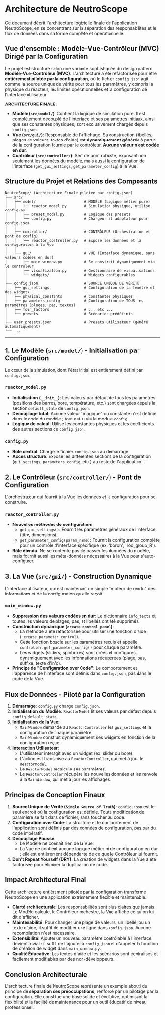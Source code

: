 # Architecture de NeutroScope

Ce document décrit l'architecture logicielle finale de l'application NeutroScope, en se concentrant sur la séparation des responsabilités et le flux de données dans sa forme complète et opérationnelle.

## Vue d'ensemble : Modèle-Vue-Contrôleur (MVC) Dirigé par la Configuration

Le projet est structuré selon une variante sophistiquée du design pattern **Modèle-Vue-Contrôleur (MVC)**. L'architecture a été refactorisée pour être **entièrement pilotée par la configuration**, où le fichier `config.json` agit comme la source unique de vérité pour tous les paramètres, y compris la physique du réacteur, les limites opérationnelles et la configuration de l'interface utilisateur.

**ARCHITECTURE FINALE** :
- **Modèle (`src/model/`)**: Contient la logique de simulation pure. Il est complètement découplé de l'interface et ses paramètres initiaux, ainsi que ses constantes physiques, sont exclusivement chargés depuis `config.json`.
- **Vue (`src/gui/`)**: Responsable de l'affichage. Sa construction (libellés, plages de valeurs, textes d'aide) est **dynamiquement générée** à partir de la configuration fournie par le contrôleur. **Aucune valeur n'est codée en dur**.
- **Contrôleur (`src/controller/`)**: Sert de pont robuste, exposant non seulement les données du modèle, mais aussi la configuration de l'interface (`get_gui_settings`, `get_parameter_config`) à la Vue.

## Structure du Projet et Relations des Composants

```
NeutroScope/ (Architecture Finale pilotée par config.json)
├── src/
│   ├── model/                      # MODÈLE (Logique métier pure)
│   │   ├── reactor_model.py        # Simulation physique, utilise config.py
│   │   ├── preset_model.py         # Logique des presets
│   │   └── config.py               # Chargeur et adaptateur pour config.json
│   │
│   ├── controller/                 # CONTRÔLEUR (Orchestration et pont de config)
│   │   └── reactor_controller.py   # Expose les données et la configuration à la Vue
│   │
│   └── gui/                        # VUE (Interface dynamique, sans valeurs codées en dur)
│       ├── main_window.py          # Se construit dynamiquement via le contrôleur
│       ├── visualization.py        # Gestionnaire de visualisations
│       └── widgets/                # Widgets configurables
│
├── config.json                     # SOURCE UNIQUE DE VÉRITÉ
│   ├── gui_settings                # Configuration de la fenêtre et des widgets
│   ├── physical_constants          # Constantes physiques
│   ├── parameters_config           # Configuration de TOUS les paramètres (plages, pas, textes)
│   ├── four_factors                # ... etc ...
│   └── presets                     # Scénarios prédéfinis
│
├── user_presets.json               # Presets utilisateur (généré automatiquement)
└── ...
```

---
## 1. Le Modèle (`src/model/`) - Initialisation par Configuration

Le cœur de la simulation, dont l'état initial est entièrement défini par `config.json`.

### **`reactor_model.py`**
- **Initialisation (`__init__`)**: Les valeurs par défaut de tous les paramètres (positions des barres, bore, température, etc.) sont chargées depuis la section `default_state` de `config.json`.
- **Découplage total**: Aucune valeur "magique" ou constante n'est définie dans le code du modèle ; tout est lu via le module `config`.
- **Logique de calcul**: Utilise les constantes physiques et les coefficients des autres sections de `config.json`.

### **`config.py`**
- **Rôle central**: Charge le fichier `config.json` au démarrage.
- **Accès structuré**: Expose les différentes sections de la configuration (`gui_settings`, `parameters_config`, etc.) au reste de l'application.

## 2. Le Contrôleur (`src/controller/`) - Pont de Configuration

L'orchestrateur qui fournit à la Vue les données *et* la configuration pour se construire.

### **`reactor_controller.py`**
- **Nouvelles méthodes de configuration**:
  - `get_gui_settings()`: Fournit les paramètres généraux de l'interface (titre, dimensions).
  - `get_parameter_config(param_name)`: Fournit la configuration complète pour un contrôle d'interface spécifique (ex: 'boron', 'rod_group_R').
- **Rôle étendu**: Ne se contente pas de passer les données du modèle, mais fournit aussi les méta-données nécessaires à la Vue pour s'auto-configurer.

## 3. La Vue (`src/gui/`) - Construction Dynamique

L'interface utilisateur, qui est maintenant un simple "moteur de rendu" des informations et de la configuration qu'elle reçoit.

### **`main_window.py`**
- **Suppression des valeurs codées en dur**: Le dictionnaire `info_texts` et toutes les valeurs de plages, pas, et libellés ont été supprimés.
- **Construction dynamique (`create_control_panel`)**:
  - La méthode a été refactorisée pour utiliser une fonction d'aide (`_create_parameter_control`).
  - Cette fonction boucle sur les paramètres requis et appelle `controller.get_parameter_config()` pour chaque paramètre.
  - Les widgets (sliders, spinboxes) sont créés et configurés dynamiquement avec les informations récupérées (plage, pas, suffixe, texte d'info).
- **Principe de "Configuration over Code"**: Le comportement et l'apparence de l'interface sont définis dans `config.json`, pas dans le code de la Vue.

## Flux de Données - Piloté par la Configuration

1.  **Démarrage**: `config.py` charge `config.json`.
2.  **Initialisation du Modèle**: `ReactorModel` lit ses valeurs par défaut depuis `config.default_state`.
3.  **Initialisation de la Vue**:
    - `MainWindow` demande au `ReactorController` les `gui_settings` et la configuration de chaque paramètre.
    - `MainWindow` construit dynamiquement ses widgets en fonction de la configuration reçue.
4.  **Interaction Utilisateur**:
    - L'utilisateur interagit avec un widget (ex: slider du bore).
    - L'action est transmise au `ReactorController`, qui met à jour le `ReactorModel`.
    - Le `ReactorModel` recalcule ses paramètres.
    - Le `ReactorController` récupère les nouvelles données et les renvoie à la `MainWindow`, qui met à jour les affichages.

## Principes de Conception Finaux

1.  **Source Unique de Vérité (`Single Source of Truth`)**: `config.json` est le seul endroit où la configuration est définie. Toute modification de paramètre se fait dans ce fichier, sans toucher au code.
2.  **Configuration over Code**: La structure et le comportement de l'application sont définis par des données de configuration, pas par du code impératif.
3.  **Découplage Poussé**:
    - Le Modèle ne connaît rien de la Vue.
    - La Vue ne contient aucune logique métier ni de configuration en dur ; elle est entièrement dépendante de ce que le Contrôleur lui fournit.
4.  **Don't Repeat Yourself (DRY)**: La création de widgets dans la Vue a été factorisée pour éliminer la duplication de code.

## Impact Architectural Final

Cette architecture entièrement pilotée par la configuration transforme NeutroScope en une application extrêmement flexible et maintenable.
- **Clarté architecturale**: Les responsabilités sont plus claires que jamais. Le Modèle calcule, le Contrôleur orchestre, la Vue affiche ce qu'on lui dit d'afficher.
- **Maintenabilité**: Pour changer une plage de valeurs, un libellé, ou un texte d'aide, il suffit de modifier une ligne dans `config.json`. Aucune recompilation n'est nécessaire.
- **Extensibilité**: Ajouter un nouveau paramètre contrôlable à l'interface devient trivial : il suffit de l'ajouter à `config.json` et d'appeler la fonction de création de widget dans `main_window.py`.
- **Qualité Éducative**: Les textes d'aide et les scénarios sont centralisés et facilement modifiables par des non-développeurs.

## Conclusion Architecturale

L'architecture finale de NeutroScope représente un exemple abouti du principe de **séparation des préoccupations**, renforcé par un pilotage par la configuration. Elle constitue une base solide et évolutive, optimisant la flexibilité et la facilité de maintenance pour un outil éducatif de niveau professionnel. 